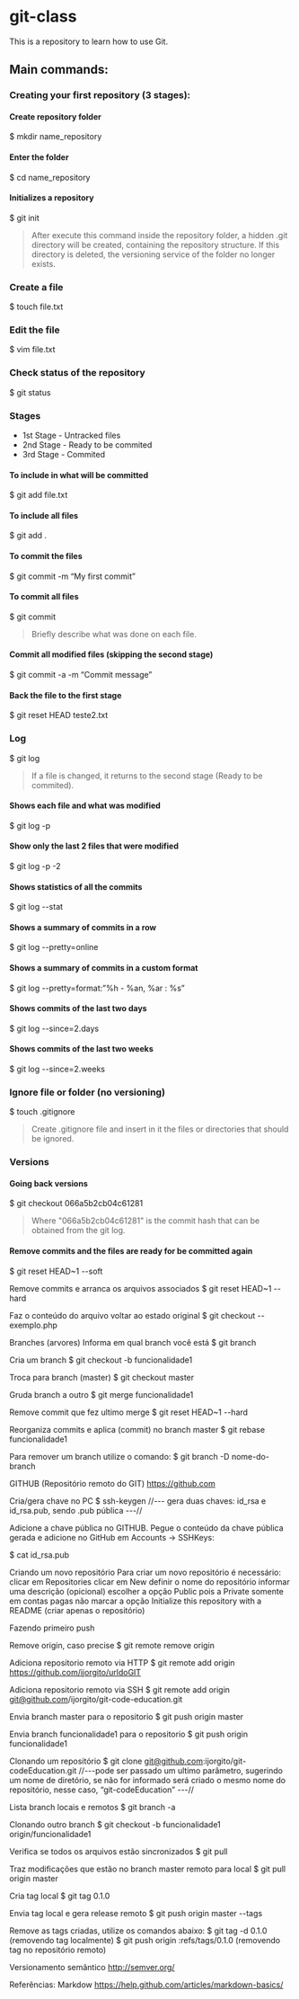 # git-class
This is a repository to learn how to use Git.

## Main commands:

### Creating your first repository (3 stages):

#### Create repository folder
$ mkdir name_repository

#### Enter the folder
$ cd name_repository

#### Initializes a repository
$ git init
> After execute this command inside the repository folder, a hidden .git directory will be created, containing the repository structure. If this directory is deleted, the versioning service of the folder no longer exists.

### Create a file
$ touch file.txt

### Edit the file
$ vim file.txt

### Check status of the repository
$ git status

### Stages
* 1st Stage - Untracked files
* 2nd Stage - Ready to be commited
* 3rd Stage - Commited

#### To include in what will be committed
$ git add file.txt

#### To include all files
$ git add .

#### To commit the files
$ git commit -m “My first commit”

#### To commit all files
$ git commit
> Briefly describe what was done on each file.

#### Commit all modified files (skipping the second stage)
$ git commit -a -m “Commit message”

#### Back the file to the first stage
$ git reset HEAD teste2.txt

### Log
$ git log
> If a file is changed, it returns to the second stage (Ready to be commited). 

#### Shows each file and what was modified
$ git log -p

#### Show only the last 2 files that were modified
$ git log -p -2

#### Shows statistics of all the commits
$ git log --stat

#### Shows a summary of commits in a row
$ git log --pretty=online

#### Shows a summary of commits in a custom format
$ git log --pretty=format:”%h - %an, %ar : %s”

#### Shows commits of the last two days
$ git log --since=2.days

#### Shows commits of the last two weeks
$ git log --since=2.weeks

### Ignore file or folder (no versioning)
$ touch .gitignore
> Create .gitignore file and insert in it the files or directories that should be ignored.

### Versions
#### Going back versions
$ git checkout 066a5b2cb04c61281
> Where "066a5b2cb04c61281" is the commit hash that can be obtained from the git log.

#### Remove commits and the files are ready for be committed again
$ git reset HEAD~1 --soft 

Remove commits e arranca os arquivos associados
$ git reset HEAD~1 --hard

Faz o conteúdo do arquivo voltar ao estado original
$ git checkout -- exemplo.php

Branches (arvores)
Informa em qual branch você está
$ git branch

Cria um branch
$ git checkout -b funcionalidade1

Troca para branch (master)
$ git checkout master

Gruda branch a outro
$ git merge funcionalidade1

Remove commit que fez ultimo merge
$ git reset HEAD~1 --hard

Reorganiza commits e aplica (commit) no branch master
$ git rebase funcionalidade1

Para remover um branch utilize o comando:
$ git branch -D nome-do-branch


GITHUB (Repositório remoto do GIT)
https://github.com


Cria/gera chave no PC
$ ssh-keygen
//--- gera duas chaves: id_rsa e id_rsa.pub, sendo .pub pública ---//

Adicione a chave pública no GITHUB. 
Pegue o conteúdo da chave pública gerada e adicione no GitHub em Accounts → SSHKeys:

$ cat id_rsa.pub


Criando um novo repositório
Para criar um novo repositório é necessário:
clicar em Repositories
clicar em New
definir o nome do repositório
informar uma descrição (opicional)
escolher a opção Public pois a Private somente em contas pagas
não marcar a opção Initialize this repository with a README (criar apenas o repositório)

Fazendo primeiro push

Remove origin, caso precise
$ git remote remove origin

Adiciona repositorio remoto via HTTP
$ git remote add origin https://github.com/ijorgito/urldoGIT

Adiciona repositorio remoto via SSH
$ git remote add origin git@github.com/ijorgito/git-code-education.git

Envia branch master para o repositorio
$ git push origin master

Envia branch funcionalidade1 para o repositorio
$ git push origin funcionalidade1



Clonando um repositório
$ git clone git@github.com:ijorgito/git-codeEducation.git
//---pode ser passado um ultimo parâmetro, sugerindo um nome de diretório, se não for informado será criado o mesmo nome do repositório, nesse caso, “git-codeEducation” ---//

Lista branch locais e remotos
$ git branch -a

Clonando outro branch
$ git checkout -b funcionalidade1 origin/funcionalidade1

Verifica se todos os arquivos estão sincronizados
$ git pull

Traz modificações que estão no branch master remoto para local
$ git pull origin master

Cria tag local 
$ git tag 0.1.0

Envia tag local e gera release remoto
$ git push origin master --tags

Remove as tags criadas, utilize os comandos abaixo:
$ git tag -d 0.1.0  (removendo tag localmente)
$ git push origin :refs/tags/0.1.0 (removendo tag no repositório remoto)


Versionamento semântico
http://semver.org/



Referências:
Markdow
https://help.github.com/articles/markdown-basics/











